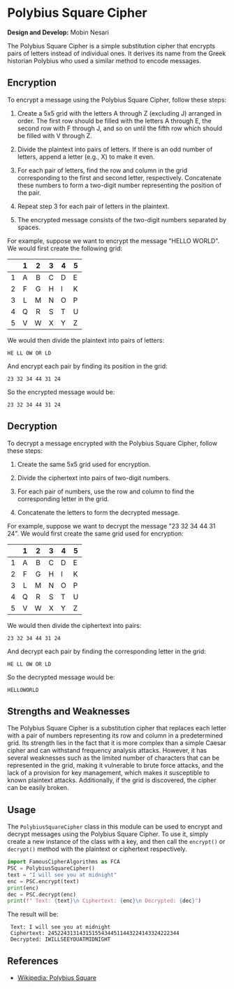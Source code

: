 # Polybius Square Cipher
__Design and Develop:__ Mobin Nesari

The Polybius Square Cipher is a simple substitution cipher that encrypts pairs of letters instead of individual ones. It derives its name from the Greek historian Polybius who used a similar method to encode messages.

## Encryption
To encrypt a message using the Polybius Square Cipher, follow these steps:

1. Create a 5x5 grid with the letters A through Z (excluding J) arranged in order. The first row should be filled with the letters A through E, the second row with F through J, and so on until the fifth row which should be filled with V through Z.

2. Divide the plaintext into pairs of letters. If there is an odd number of letters, append a letter (e.g., X) to make it even.

3. For each pair of letters, find the row and column in the grid corresponding to the first and second letter, respectively. Concatenate these numbers to form a two-digit number representing the position of the pair.

4. Repeat step 3 for each pair of letters in the plaintext.

5. The encrypted message consists of the two-digit numbers separated by spaces.

For example, suppose we want to encrypt the message "HELLO WORLD". We would first create the following grid:

<div align="center">

|   | 1 | 2 | 3 | 4 | 5 |
|:-:|:-:|:-:|:-:|---|---|
| 1 | A | B | C | D | E |
| 2 | F | G | H | I | K |
| 3 | L | M | N | O | P |
| 4 | Q | R | S | T | U |
| 5 | V | W | X | Y | Z |
</div>

We would then divide the plaintext into pairs of letters:
```
HE LL OW OR LD
```

And encrypt each pair by finding its position in the grid:

```
23 32 34 44 31 24
```

So the encrypted message would be:

```
23 32 34 44 31 24
```

## Decryption
To decrypt a message encrypted with the Polybius Square Cipher, follow these steps:

1. Create the same 5x5 grid used for encryption.

2. Divide the ciphertext into pairs of two-digit numbers.

3. For each pair of numbers, use the row and column to find the corresponding letter in the grid.

4. Concatenate the letters to form the decrypted message.

For example, suppose we want to decrypt the message "23 32 34 44 31 24". We would first create the same grid used for encryption:

<div align="center">

|   | 1 | 2 | 3 | 4 | 5 |
|:-:|:-:|:-:|:-:|---|---|
| 1 | A | B | C | D | E |
| 2 | F | G | H | I | K |
| 3 | L | M | N | O | P |
| 4 | Q | R | S | T | U |
| 5 | V | W | X | Y | Z |
</div>

We would then divide the ciphertext into pairs:
```
23 32 34 44 31 24
```

And decrypt each pair by finding the corresponding letter in the grid:

```
HE LL OW OR LD
```

So the decrypted message would be:

```
HELLOWORLD
```

## Strengths and Weaknesses
The Polybius Square Cipher is a substitution cipher that replaces each letter with a pair of numbers representing its row and column in a predetermined grid. Its strength lies in the fact that it is more complex than a simple Caesar cipher and can withstand frequency analysis attacks. However, it has several weaknesses such as the limited number of characters that can be represented in the grid, making it vulnerable to brute force attacks, and the lack of a provision for key management, which makes it susceptible to known plaintext attacks. Additionally, if the grid is discovered, the cipher can be easily broken.

## Usage
The `PolybiusSquareCipher` class in this module can be used to encrypt and decrypt messages using the Polybius Square Cipher. To use it, simply create a new instance of the class with a key, and then call the `encrypt()` or `decrypt()` method with the plaintext or ciphertext respectively.

```python
import FamousCipherAlgorithms as FCA
PSC = PolybiusSquareCipher()
text = "I will see you at midnight"
enc = PSC.encrypt(text)
print(enc)
dec = PSC.decrypt(enc)
print(f" Text: {text}\n Ciphertext: {enc}\n Decrypted: {dec}")
```
The result will be:
```
 Text: I will see you at midnight
 Ciphertext: 245224313143151554344511443224143324222344
 Decrypted: IWILLSEEYOUATMIDNIGHT
```

## References
- <a href="https://en.wikipedia.org/wiki/Polybius_square"> Wikipedia: Polybius Square</a>